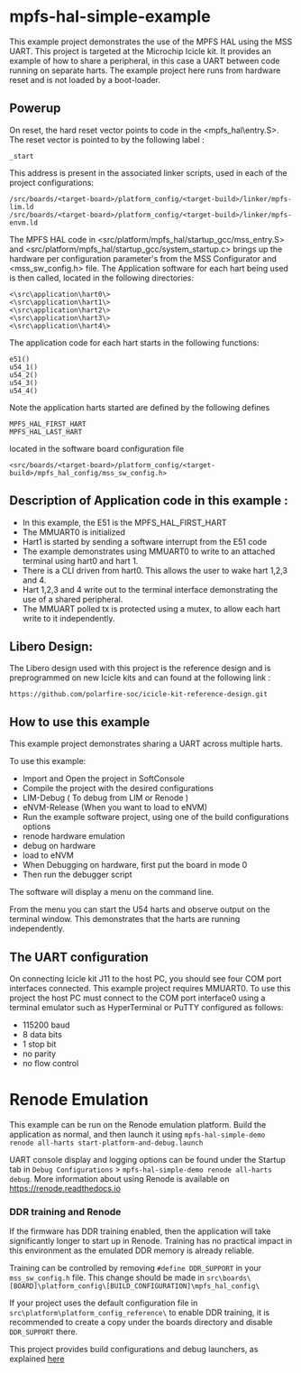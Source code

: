
#                        mpfs-hal-simple-example

This example project demonstrates the use of the MPFS HAL using the
MSS UART. This project is targeted at the Microchip Icicle kit.
It provides an example of how to share a peripheral, in this case a UART between
code running on separate harts. The example project here runs from hardware
reset and is not loaded by a boot-loader.

## Powerup

On reset, the hard reset vector points to code in the <mpfs_hal\entry.S>. The
reset vector is pointed to by the following label :
~~~
_start
~~~
This address is present in the associated linker scripts, used in each of the
project configurations:
~~~
/src/boards/<target-board>/platform_config/<target-build>/linker/mpfs-lim.ld
/src/boards/<target-board>/platform_config/<target-build>/linker/mpfs-envm.ld
~~~

The MPFS HAL code in <src/platform/mpfs_hal/startup_gcc/mss_entry.S> and
<src/platform/mpfs_hal/startup_gcc/system_startup.c> brings up the
hardware per configuration parameter's from the MSS Configurator and
<mss_sw_config.h> file. The Application software for each hart being used is
then called, located in the following directories:
~~~
<\src\application\hart0\>
<\src\application\hart1\>
<\src\application\hart2\>
<\src\application\hart3\>
<\src\application\hart4\>
~~~
The application code for each hart starts in the following functions:
~~~
e51()
u54_1()
u54_2()
u54_3()
u54_4()
~~~
Note the application harts started are defined by the following defines
~~~
MPFS_HAL_FIRST_HART
MPFS_HAL_LAST_HART
~~~
located in the software board configuration file
~~~
<src/boards/<target-board>/platform_config/<target-build>/mpfs_hal_config/mss_sw_config.h>
~~~

## Description of Application code in this example :
   - In this example, the E51 is the MPFS_HAL_FIRST_HART
   - The MMUART0 is initialized
   - Hart1 is started by sending a software interrupt from the E51 code
   - The example demonstrates using MMUART0 to write to an attached terminal
      using hart0 and hart 1.
   - There is a CLI driven from hart0. This allows the user to wake hart 1,2,3
      and 4.
   - Hart 1,2,3 and 4 write out to the terminal interface demonstrating the use
      of a shared peripheral.
   - The MMUART polled tx is protected using a mutex, to allow each hart write to
      it independently.

## Libero Design:

The Libero design used with this project is the reference design and is
preprogrammed on new Icicle kits and can found at the following link :
~~~
https://github.com/polarfire-soc/icicle-kit-reference-design.git
~~~

## How to use this example

This example project demonstrates sharing a UART across multiple harts.

To use this example:

 - Import and Open the project in SoftConsole
 - Compile the project with the desired configurations
  - LIM-Debug ( To debug from LIM or Renode )
  - eNVM-Release  (When you want to load to eNVM)
 - Run the example software project, using one of the build configurations
   options
  - renode hardware emulation
  - debug on hardware
  - load to eNVM
 - When Debugging on hardware, first put the board in mode 0
 - Then run the debugger script <mpfs-hal-simple-demo hw all-harts debug>

The software will display a menu on the command line.

From the menu you can start the U54 harts and observe output on the terminal
window. This demonstrates that the harts are running independently.

## The UART configuration

On connecting Icicle kit J11 to the host PC, you should see four COM port
interfaces connected. This example project requires MMUART0. To use this
project the host PC must connect to the COM port interface0 using a terminal
emulator such as HyperTerminal or PuTTY configured as follows:

   - 115200 baud
   - 8 data bits
   - 1 stop bit
   - no parity
   - no flow control

# Renode Emulation
This example can be run on the Renode emulation platform. Build the application as normal, and then launch it using `mpfs-hal-simple-demo renode all-harts start-platform-and-debug.launch`

UART console display and logging options can be found under the Startup tab in `Debug Configurations` > `mpfs-hal-simple-demo renode all-harts debug`. More information about using Renode is available on https://renode.readthedocs.io

### DDR training and Renode
If the firmware has DDR training enabled, then the application will take significantly longer to start up in Renode. Training has no practical impact in this environment as the emulated DDR memory is already reliable.

Training can be controlled by removing `#define DDR_SUPPORT` in your `mss_sw_config.h` file. This change should be made in `src\boards\[BOARD]\platform_config\[BUILD_CONFIGURATION]\mpfs_hal_config\`

If your project uses the default configuration file in `src\platform\platform_config_reference\` to enable DDR training, it is recommended to create a copy under the boards directory and disable `DDR_SUPPORT` there.

This project provides build configurations and debug launchers, as explained [here](https://github.com/polarfire-soc/polarfire-soc-bare-metal-examples/blob/main/README.md)
